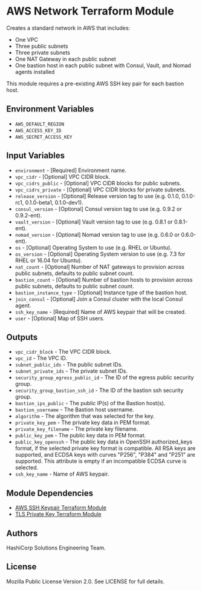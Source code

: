 # AWS Network Terraform Module

Creates a standard network in AWS that includes:

- One VPC
- Three public subnets
- Three private subnets
- One NAT Gateway in each public subnet
- One bastion host in each public subnet with Consul, Vault, and Nomad agents installed

This module requires a pre-existing AWS SSH key pair for each bastion host.

## Environment Variables

- `AWS_DEFAULT_REGION`
- `AWS_ACCESS_KEY_ID`
- `AWS_SECRET_ACCESS_KEY`

## Input Variables

- `environment` - [Required] Environment name.
- `vpc_cidr` - [Optional] VPC CIDR block.
- `vpc_cidrs_public` - [Optional] VPC CIDR blocks for public subnets.
- `vpc_cidrs_private` - [Optional] VPC CIDR blocks for private subnets.
- `release_version` - [Optional] Release version tag to use (e.g. 0.1.0, 0.1.0-rc1, 0.1.0-beta1, 0.1.0-dev1).
- `consul_version` - [Optional] Consul version tag to use (e.g. 0.9.2 or 0.9.2-ent).
- `vault_version` - [Optional] Vault version tag to use (e.g. 0.8.1 or 0.8.1-ent).
- `nomad_version` - [Optional] Nomad version tag to use (e.g. 0.6.0 or 0.6.0-ent).
- `os` - [Optional] Operating System to use (e.g. RHEL or Ubuntu).
- `os_version` - [Optional] Operating System version to use (e.g. 7.3 for RHEL or 16.04 for Ubuntu).
- `nat_count` - [Optional] Number of NAT gateways to provision across public subnets, defaults to public subnet count.
- `bastion_count` - [Optional] Number of bastion hosts to provision across public subnets, defaults to public subnet count.
- `bastion_instance_type` - [Optional] Instance type of the bastion host.
- `join_consul` - [Optional] Join a Consul cluster with the local Consul agent.
- `ssh_key_name` - [Required] Name of AWS keypair that will be created.
- `user` - [Optional] Map of SSH users.

## Outputs

- `vpc_cidr_block` - The VPC CIDR block.
- `vpc_id` - The VPC ID.
- `subnet_public_ids` - The public subnet IDs.
- `subnet_private_ids` - The private subnet IDs.
- `security_group_egress_public_id` - The ID of the egress public security group.
- `security_group_bastion_ssh_id` - The ID of the bastion ssh security group.
- `bastion_ips_public` - The public IP(s) of the Bastion host(s).
- `bastion_username` - The Bastion host username.
- `algorithm` - The algorithm that was selected for the key.
- `private_key_pem` - The private key data in PEM format.
- `private_key_filename` - The private key filename.
- `public_key_pem` - The public key data in PEM format.
- `public_key_openssh` - The public key data in OpenSSH authorized_keys format, if the selected private key format is compatible. All RSA keys are supported, and ECDSA keys with curves "P256", "P384" and "P251" are supported. This attribute is empty if an incompatible ECDSA curve is selected.
- `ssh_key_name` - Name of AWS keypair.

## Module Dependencies

- [AWS SSH Keypair Terraform Module](https://github.com/hashicorp-modules/ssh-keypair-aws)
- [TLS Private Key Terraform Module](https://github.com/hashicorp-modules/tls-private-key)

## Authors

HashiCorp Solutions Engineering Team.

## License

Mozilla Public License Version 2.0. See LICENSE for full details.
